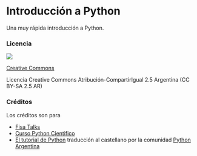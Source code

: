 # Introducción a Python

Una muy rápida introducción a Python.

### Licencia

![](http://i.creativecommons.org/l/by-sa/2.5/ar/88x31.png)

[Creative Commons](http://creativecommons.org/licenses/by-sa/2.5/ar/deed.es_AR)

Licencia Creative Commons Atribución-CompartirIgual 2.5 Argentina (CC BY-SA 2.5 AR)

### Créditos

Los créditos son para

* [Fisa Talks](https://github.com/fisadev/talks)
* [Curso Python Cientifico](https://github.com/mgaitan/curso-python-cientifico)
* [El tutorial de Python](http://docs.python.org.ar/tutorial)
  traducción al castellano por la comunidad [Python Argentina](http://python.org.ar/)
